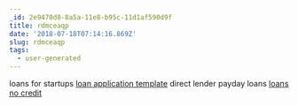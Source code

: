 ```yaml
---
_id: 2e9470d0-8a5a-11e8-b95c-11d1af590d9f
title: rdmceaqp
date: '2018-07-18T07:14:16.869Z'
slug: rdmceaqp
tags:
  - user-generated
---
```

loans for startups <a href="https://cashnow.cars">loan application template</a> direct lender payday loans <a href=https://cashnow.cars>loans no credit</a>
